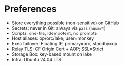 # Preferences

- Store everything possible (non-sensitive) on GitHub
- Secrets: never in Git; always via `pass` (`nuum/*`)
- Scripts: one-file, idempotent, no prompts
- Host aliases: op/orc/lake; user=monkey
- Exec failover: Floating IP, primary=orc, standby=op
- Relay TLS: CF Origin Cert + AOP; SSL=Strict
- Storage Box: key-based mount on lake
- Infra: Ubuntu 24.04 LTS
